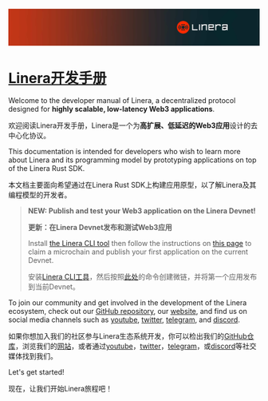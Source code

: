 ![The Linera banner](../README.assets/Linera-Header_1920x284px.svg)

# [Linera开发手册](https://linera-dev.respeer.ai/#/zh_CN/introduction?id=the-linera-dev.respeer.ai/#eloper-manual)

Welcome to the developer manual of Linera, a decentralized protocol designed for **highly scalable, low-latency Web3 applications**.

欢迎阅读Linera开发手册，Linera是一个为**高扩展、低延迟的Web3应用**设计的去中心化协议。

This documentation is intended for developers who wish to learn more about Linera and its programming model by prototyping applications on top of the Linera Rust SDK.

本文档主要面向希望通过在Linera Rust SDK上构建应用原型，以了解Linera及其编程模型的开发者。

> **NEW: Publish and test your Web3 application on the Linera Devnet!**
>
> **更新：在Linera Devnet发布和测试Web3应用**
>
> Install [the Linera CLI tool](https://linera-dev.respeer.ai/#/zh_CN/getting_started/installation?id=installing-from-cratesio) then follow the instructions on [this page](https://linera-dev.respeer.ai/#/zh_CN/getting_started/hello_linera?id=using-the-devnet) to claim a microchain and publish your first application on the current Devnet.
>
> 安装[Linera CLI工具](https://linera-dev.respeer.ai/#/zh_CN/getting_started/installation?id=installing-from-cratesio)，然后按照[此处](https://linera-dev.respeer.ai/#/zh_CN/getting_started/hello_linera?id=using-the-devnet)的命令创建微链，并将第一个应用发布到当前Devnet。

To join our community and get involved in the development of the Linera ecosystem, check out our [GitHub repository](https://github.com/linera-io/linera-protocol), our [website](https://linera.io/), and find us on social media channels such as [youtube](https://www.youtube.com/@linera_io), [twitter](https://twitter.com/linera_io), [telegram](https://t.me/linera_official), and [discord](https://discord.gg/linera).

如果你想加入我们的社区参与Linera生态系统开发，你可以检出我们的[GitHub仓库](https://github.com/linera-io/linera-protocol)，浏览我们的[网站](https://linera.io/)，或者通过[youtube](https://www.youtube.com/@linera_io)，[twitter](https://twitter.com/linera_io)，[telegram](https://t.me/linera_official)，或[discord](https://discord.gg/linera)等社交媒体找到我们。

Let's get started!

现在，让我们开始Linera旅程吧！

